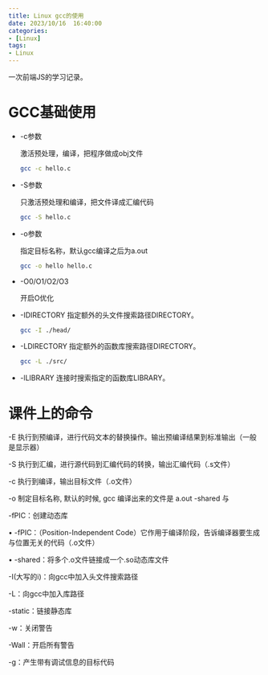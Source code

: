 ```yaml
---
title: Linux gcc的使用
date: 2023/10/16  16:40:00
categories:
- [Linux]
tags:
- Linux
---
```


一次前端JS的学习记录。

<!-- more -->
# GCC基础使用

- -c参数

  激活预处理，编译，把程序做成obj文件

  ```bash
  gcc -c hello.c
  ```

- -S参数

  只激活预处理和编译，把文件译成汇编代码

  ```bash
  gcc -S hello.c
  ```

- -o参数

  指定目标名称，默认gcc编译之后为a.out

  ```bash
  gcc -o hello hello.c
  ```

- -O0/O1/O2/O3

  开启O优化
  
- -IDIRECTORY	指定额外的头文件搜索路径DIRECTORY。

  ```bash
  gcc -I ./head/
  ```

  

- -LDIRECTORY	指定额外的函数库搜索路径DIRECTORY。

  ```bash
  gcc -L ./src/
  ```

  

- -lLIBRARY	连接时搜索指定的函数库LIBRARY。





# 课件上的命令

-E 执⾏到预编译，进⾏代码⽂本的替换操作。输出预编译结果到标准输出（⼀般是显示器）

 -S 执⾏到汇编，进⾏源代码到汇编代码的转换，输出汇编代码（.s⽂件）

 -c 执⾏到编译，输出⽬标⽂件（.o⽂件）

 -o 制定⽬标名称, 默认的时候, gcc 编译出来的⽂件是 a.out -shared 与 

-fPIC：创建动态库

 • -fPIC：（Position-Independent Code）它作⽤于编译阶段，告诉编译器要⽣成与位置⽆关的代码（.o⽂件）

 • -shared：将多个.o⽂件链接成⼀个.so动态库⽂件 

-I(⼤写的i)：向gcc中加⼊头⽂件搜索路径 

-L：向gcc中加⼊库路径

 -static：链接静态库 

-w：关闭警告

 -Wall：开启所有警告

 -g：产⽣带有调试信息的⽬标代码